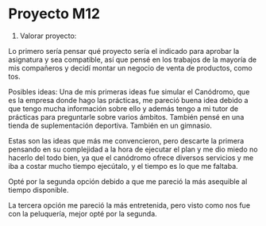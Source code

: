 # Proyecto M12

1. Valorar proyecto:

Lo primero sería pensar qué proyecto sería el indicado para aprobar la asignatura y sea compatible, así que pensé en los trabajos de la mayoría de mis compañeros y decidí montar un negocio de venta de productos, como tos.

Posibles ideas:
Una de mis primeras ideas fue simular el Canódromo, que es la empresa donde hago las prácticas, me pareció buena idea debido a que tengo mucha información sobre ello y además tengo a mi tutor de prácticas para preguntarle sobre varios ámbitos.
También pensé en una tienda de suplementación deportiva.
También en un gimnasio.

Estas son las ideas que más me convencieron, pero descarte la primera pensando en su complejidad a la hora de ejecutar el plan y me dio miedo no hacerlo del todo bien, ya que el canódromo ofrece diversos servicios y me iba a costar mucho tiempo ejecútalo, y el tiempo es lo que me faltaba.

Opté por la segunda opción debido a que me pareció la más asequible al tiempo disponible.

La tercera opción me pareció la más entretenida, pero visto como nos fue con la peluquería, mejor opté por la segunda.
